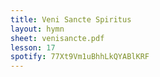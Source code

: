 ```yaml
---
title: Veni Sancte Spiritus
layout: hymn
sheet: venisancte.pdf
lesson: 17
spotify: 77Xt9Vm1uBhhLkQYABlKRF
---
```

